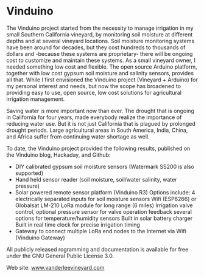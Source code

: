# Vinduino

The Vinduino project started from the necessity to manage irrigation in my small Southern California vineyard, by monitoring soil moisture at different depths and at several vineyard locations. 
Soil moisture monitoring systems have been around for decades, but they cost hundreds to thousands of dollars and -because these systems are proprietary- there will be ongoing cost to customize and maintain these systems. As a small vineyard owner, I needed something low cost and flexible.
The open source Arduino platform, together with low cost gypsum soil moisture and salinity sensors, provides all that. While I first envisioned the Vinduino project (Vineyard + Arduino) for my personal interest and needs, but now the scope has broadened to providing easy to use, open source, low cost solutions for agricultural irrigation management.

Saving water is more important now than ever. The drought that is ongoing  in California for four years, made everybody realize the importance of reducing water use. But it is not just California that is plagued by prolonged drought periods. Large agricultural areas in South America, India, China, and Africa suffer from continuing water shortage as well.

To date, the Vinduino project provided the following results, published on the Vinduino blog, Hackaday, and Github:

* DIY calibrated gypsum soil moisture sensors (Watermark SS200 is also supported)
* Hand held sensor reader (soil moisture, soil/water salinity, water pressure)
* Solar powered remote sensor platform (Vinduino R3)
	Options include:
	4 electrically separated inputs for soil moisture sensors
	Wifi (ESP8266) or Globalsat LM-210 LoRa module for long range (6 miles)
	Irrigation valve control, optional pressure sensor for valve operation feedback
	several options for temperature/humidity sensors
	Built in solar battery charger
	Built in real time clock for precise irrigation timing
* Gateway to connect multiple LoRa end nodes to the Internet via Wifi (Vinduino Gateway)

All publicly released rogramming and documentation is available for free under the GNU General Public License 3.0.

Web site: www.vanderleevineyard.com
